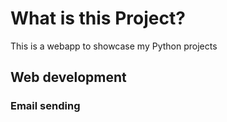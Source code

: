 # What is this Project?
This is a webapp to showcase my Python projects
## Web development
### Email sending
